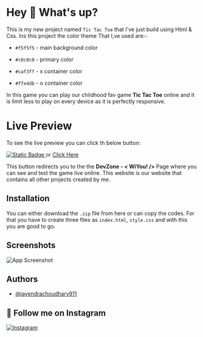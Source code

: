 
# Hey 👋 What's up?
This is my new project named `Tic Tac Toe` that I've just build using Html & Css.
Ins this project  the color theme That I,ve used are:-
- `#f5f5f5` - main background color 
- `#c0c0c0` - primary color

- `#caf3ff` - x container color
- `#ffe4db` - o container color

In this game you can play our childhood fav game **Tic Tac Toe** online and it is limit less to play on every device as it is perfectly responsive.

# Live Preview
To see the live preview you can click th below button:

[![Static Badge](https://img.shields.io/badge/Live-Preview)
](https://sites.google.com/view/devzonebywiyou/tic-tac-toe?authuser=0) or [Click Here](https://sites.google.com/view/devzonebywiyou/tic-tac-toe?authuser=0)

This button redirects you to the the **DevZone - < WiYou! />** Page where you can see and test the game live online. This website is our website that contains all other projects created by me.
## Installation

You can either download the `.zip` file from here or can copy the codes. For that you have to create three files as `index.html`, `style.css` and with this you are good to go.


    
## Screenshots

![App Screenshot](https://lh6.googleusercontent.com/qwf6s2fmZ_k-T-9m2P0lTrlvxK8TpE-r428RKs-byIhVLyfQxzhk_1yrp6Q4pIm3mOqgbE51uAk-xvhkRUe2qB9vF4sFyLByeWx_0qVD0d92iKHcBoId0qVj3uwoWLNzWQ=w1280)


## Authors

- [@jayendrachoudhary911](https://github.com/Jayendrachoudhary911)


## 🔗 Follow me on Instagram
[![Instagram](https://img.shields.io/badge/Instagram-E4405F?style=for-the-badge&logo=instagram&logoColor=white)](https://www.instagram.com/jayendrachoudhary_111)

